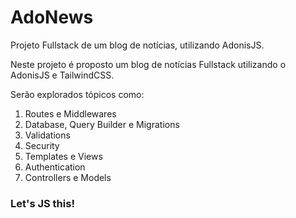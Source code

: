# AdoNews
Projeto Fullstack de um  blog de notícias, utilizando AdonisJS.

Neste projeto é proposto um blog de notícias Fullstack utilizando o AdonisJS e TailwindCSS.

Serão explorados tópicos como:

1. Routes e Middlewares
2. Database, Query Builder e Migrations
3. Validations
4. Security
5. Templates e Views
6. Authentication
7. Controllers e Models

### Let's JS this!
